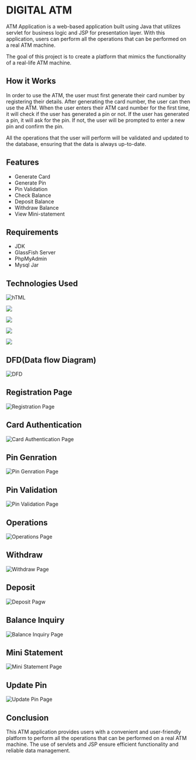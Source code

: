 # DIGITAL ATM

ATM Application is a web-based application built using Java that utilizes servlet for business logic and JSP for presentation layer. With this application, users can perform all the operations that can be performed on a real ATM machine.

The goal of this project is to create a platform that mimics the functionality of a real-life ATM machine.

## How it Works
In order to use the ATM, the user must first generate their card number by registering their details. After generating the card number, the user can then use the ATM. When the user enters their ATM card number for the first time, it will check if the user has generated a pin or not. If the user has generated a pin, it will ask for the pin. If not, the user will be prompted to enter a new pin and confirm the pin.

All the operations that the user will perform will be validated and updated to the database, ensuring that the data is always up-to-date.


## Features
* Generate Card 
* Generate Pin 
* Pin Validation 
* Check Balance 
* Deposit Balance
* Withdraw Balance 
* View Mini-statement

## Requirements
* JDK
* GlassFish Server
* PhpMyAdmin
* Mysql Jar
 	
## Technologies Used 
![hTML](https://img.shields.io/badge/HTML-E34F26?style=for-the-badge&logo=html5&logoColor=white)

![](https://img.shields.io/badge/CSS-1572B6?&style=for-the-badge&logo=css3&logoColor=white)

![](https://img.shields.io/badge/JavaScript-F7DF1E?style=for-the-badge&logo=javascript&logoColor=black)

![](https://img.shields.io/badge/Java-ED8B00?style=for-the-badge&logo=java&logoColor=white)

![](https://img.shields.io/badge/MySQL-00000F?style=for-the-badge&logo=mysql&logoColor=white)


## DFD(Data flow Diagram)
![DFD](https://github.com/vivekp1118/ATM-MACHINE/blob/master/Readme%20Images/Beige%20Colorful%20Minimal%20Flowchart%20Infographic%20Graph_page-0001.jpg)

## Registration Page
![Registration Page](https://github.com/vivekp1118/ATM-MACHINE/blob/master/Readme%20Images/Register.png)

## Card Authentication 
![Card Authentication Page](https://github.com/vivekp1118/ATM-MACHINE/blob/master/Readme%20Images/CARD%20AUTHENTICATION.png)

## Pin Genration 
![Pin Genration Page](https://github.com/vivekp1118/ATM-MACHINE/blob/master/Readme%20Images/GenratePin.png)

## Pin Validation 
![Pin Validation Page](https://github.com/vivekp1118/ATM-MACHINE/blob/master/Readme%20Images/EnterPin.png)

## Operations 
![Operations Page](https://github.com/vivekp1118/ATM-MACHINE/blob/master/Readme%20Images/Operactions.png)

## Withdraw 
![ Withdraw Page ](https://github.com/vivekp1118/ATM-MACHINE/blob/master/Readme%20Images/Withdraw.png)

## Deposit 
![Deposit Pagw](https://github.com/vivekp1118/ATM-MACHINE/blob/master/Readme%20Images/Deposit.png)

## Balance Inquiry 
![Balance Inquiry Page](https://github.com/vivekp1118/ATM-MACHINE/blob/master/Readme%20Images/Balence.png)

## Mini Statement 
![Mini Statement Page](https://github.com/vivekp1118/ATM-MACHINE/blob/master/Readme%20Images/MiniStatement.png)

## Update Pin 
![Update Pin Page](https://github.com/vivekp1118/ATM-MACHINE/blob/master/Readme%20Images/Update%20Pin.png)

## Conclusion
This ATM application provides users with a convenient and user-friendly platform to perform all the operations that can be performed on a real ATM machine. The use of servlets and JSP ensure efficient functionality and reliable data management.
